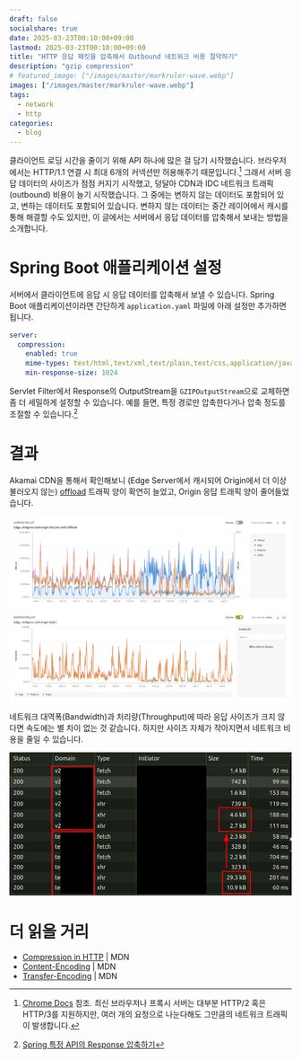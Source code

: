 ```yaml
---
draft: false
socialshare: true
date: 2025-03-23T00:10:00+09:00
lastmod: 2025-03-23T00:10:00+09:00
title: "HTTP 응답 패킷을 압축해서 Outbound 네트워크 비용 절약하기"
description: "gzip compression"
# featured_image: ["/images/master/markruler-wave.webp"]
images: ["/images/master/markruler-wave.webp"]
tags:
  - network
  - http
categories:
  - blog
---
```


클라이언트 로딩 시간을 줄이기 위해 API 하나에 많은 걸 담기 시작했습니다.
브라우저에서는 HTTP/1.1 연결 시 최대 6개의 커넥션만 허용해주기 때문입니다.[^1]
그래서 서버 응답 데이터의 사이즈가 점점 커지기 시작했고,
덩달아 CDN과 IDC 네트워크 트래픽(outbound) 비용이 늘기 시작했습니다.
그 중에는 변하지 않는 데이터도 포함되어 있고, 변하는 데이터도 포함되어 있습니다.
변하지 않는 데이터는 중간 레이어에서 캐시를 통해 해결할 수도 있지만,
이 글에서는 서버에서 응답 데이터를 압축해서 보내는 방법을 소개합니다.

[^1]: [Chrome Docs](https://github.com/GoogleChrome/developer.chrome.com/blob/e262dd234c039ab14e4ad7c3451153d7636ac12d/site/en/docs/devtools/network/reference/index.md?plain=1#L541-L546) 참조.
최신 브라우저나 프록시 서버는 대부분 HTTP/2 혹은 HTTP/3를 지원하지만,
여러 개의 요청으로 나눈다해도 그만큼의 네트워크 트래픽이 발생합니다.

# Spring Boot 애플리케이션 설정

서버에서 클라이언트에 응답 시 응답 데이터를 압축해서 보낼 수 있습니다.
Spring Boot 애플리케이션이라면 간단하게 `application.yaml` 파일에 아래 설정만 추가하면 됩니다.

```yaml
server:
  compression:
    enabled: true
    mime-types: text/html,text/xml,text/plain,text/css,application/javascript,application/json
    min-response-size: 1024
```

Servlet Filter에서 Response의 OutputStream을 `GZIPOutputStream`으로 교체하면
좀 더 세밀하게 설정할 수 있습니다.
예를 들면, 특정 경로만 압축한다거나 압축 정도를 조절할 수 있습니다.[^2]

[^2]: [Spring 특정 API의 Response 압축하기](https://jongmin4943.tistory.com/entry/Spring-특정-API의-Response-압축하기)

# 결과

Akamai CDN을 통해서 확인해보니
(Edge Server에서 캐시되어 Origin에서 더 이상 불러오지 않는)
[offload](https://techdocs.akamai.com/ion/docs/configure-the-origin-offload-rule#caching)
트래픽 양이 확연히 늘었고,
Origin 응답 트래픽 양이 줄어들었습니다.

![Akamai CDN load compression](/images/network/http-response-compression/akamai-load-compression.png)

네트워크 대역폭(Bandwidth)과 처리량(Throughput)에 따라 응답 사이즈가 크지 않다면 속도에는 별 차이 없는 것 같습니다.
하지만 사이즈 자체가 작아지면서 네트워크 비용을 줄일 수 있습니다.

![before and after http response compression](/images/network/http-response-compression/before-after-http-response-compression.png)

# 더 읽을 거리

- [Compression in HTTP](https://developer.mozilla.org/docs/Web/HTTP/Guides/Compression) | MDN
- [Content-Encoding](https://developer.mozilla.org/docs/Web/HTTP/Reference/Headers/Content-Encoding) | MDN
- [Transfer-Encoding](https://developer.mozilla.org/docs/Web/HTTP/Reference/Headers/Transfer-Encoding) | MDN
